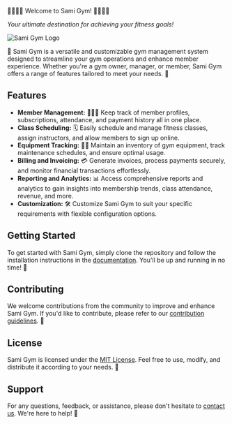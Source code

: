   🏋️‍♂️🏋️‍♀️ Welcome to Sami Gym! 🏋️‍♂️🏋️‍♀️

  _Your ultimate destination for achieving your fitness goals!_

  ![Sami Gym Logo](https://getwallpapers.com/wallpaper/full/5/1/1/200264.jpg)

  🚀 Sami Gym is a versatile and customizable gym management system designed to streamline your gym operations and enhance member experience. Whether you're a gym owner, manager, or member, Sami Gym offers a range of features tailored to meet your needs. 🚀

  ## Features

  - **Member Management:** 🧑‍🤝‍🧑 Keep track of member profiles, subscriptions, attendance, and payment history all in one place.
  - **Class Scheduling:** 🗓 Easily schedule and manage fitness classes, assign instructors, and allow members to sign up online.
  - **Equipment Tracking:** 🏋️‍♂️ Maintain an inventory of gym equipment, track maintenance schedules, and ensure optimal usage.
  - **Billing and Invoicing:** 💳 Generate invoices, process payments securely, and monitor financial transactions effortlessly.
  - **Reporting and Analytics:** 📊 Access comprehensive reports and analytics to gain insights into membership trends, class attendance, revenue, and more.
  - **Customization:** 🛠 Customize Sami Gym to suit your specific requirements with flexible configuration options.

  ## Getting Started

  To get started with Sami Gym, simply clone the repository and follow the installation instructions in the [documentation](link_to_documentation). You'll be up and running in no time! 🚀

  ## Contributing

  We welcome contributions from the community to improve and enhance Sami Gym. If you'd like to contribute, please refer to our [contribution guidelines](link_to_contribution_guidelines). 🤝

  ## License

  Sami Gym is licensed under the [MIT License](link_to_license). Feel free to use, modify, and distribute it according to your needs. 📜

  ## Support

  For any questions, feedback, or assistance, please don't hesitate to [contact us](mailto:your_email@example.com). We're here to help! 🙌
